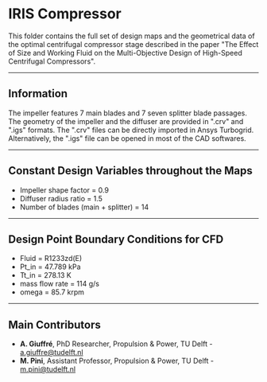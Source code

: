 # IRIS Compressor

This folder contains the full set of design maps and the geometrical data of the optimal centrifugal compressor stage described in the paper 
"The Effect of Size and Working Fluid on the Multi-Objective Design of High-Speed Centrifugal Compressors". 

---

## Information

The impeller features 7 main blades and 7 seven splitter blade passages.
The geometry of the impeller and the diffuser are provided in ".crv" and ".igs" formats.
The ".crv" files can be directly imported in Ansys Turbogrid.
Alternatively, the ".igs" file can be opened in most of the CAD softwares.

---

## Constant Design Variables throughout the Maps
* Impeller shape factor = 0.9
* Diffuser radius ratio = 1.5
* Number of blades (main + splitter) = 14

---

## Design Point Boundary Conditions for CFD
* Fluid = R1233zd(E)
* Pt_in = 47.789 kPa
* Tt_in = 278.13 K
* mass flow rate = 114 g/s
* omega = 85.7 krpm

---

## Main Contributors
* **A. Giuffré**, PhD Researcher, Propulsion & Power, TU Delft - a.giuffre@tudelft.nl
* **M. Pini**, Assistant Professor, Propulsion & Power, TU Delft - m.pini@tudelft.nl